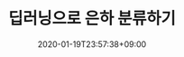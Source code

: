---
title: "딥러닝으로 은하 분류하기"
date: 2020-01-19T23:57:38+09:00
name: "딥러닝으로 은하 분류하기"
type: "분류"
provider: "AIFactory"
dataset: "은하"
model: "dafit"
evaluation: "정확도"
score: "0.91866"
platform: "AIFactory"
platform_url: "http://222.114.162.6:8080/aifactory/task/detail.do?taskId=T00000000000000000005"
tag: "#execise"
---